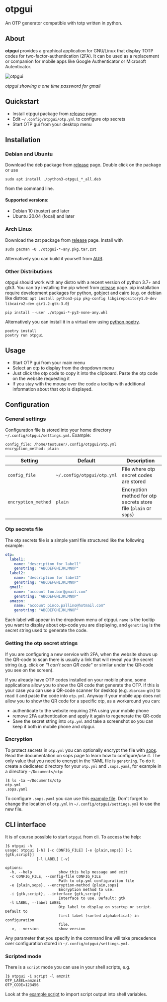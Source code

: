 # otpgui
An OTP generator compatible with totp written in python.

## About

**otpgui** provides a graphical application for GNU/Linux that display TOTP codes for two-factor-authentication (2FA). It can be used as a replacement or companion for mobile apps like Google Authenticator or Microsoft Autenticator.

<p align="center">

![otpgui](https://user-images.githubusercontent.com/20320073/41290428-1fe3d8ba-6e4d-11e8-83c9-530ca252910e.png)

*otpgui showing a one time password for gmail*

</p>

## Quickstart
- Install otpgui package from [release](https://github.com/gianluca-mascolo/otpgui/releases/latest) page.
- Edit `~/.config/otpgui/otp.yml` to configure otp secrets
- Start OTP gui from your desktop menu

## Installation

### Debian and Ubuntu

Download the deb package from [release](https://github.com/gianluca-mascolo/otpgui/releases/latest) page. Double click on the package or use
```
sudo apt install ./python3-otpgui_*_all.deb
```
from the command line.
#### Supported versions:
* Debian 10 (buster) and later
* Ubuntu 20.04 (focal) and later

### Arch Linux

Download the zst package from [release](https://github.com/gianluca-mascolo/otpgui/releases/latest) page. Install with
```
sudo pacman -U ./otpgui-*-any.pkg.tar.zst 
```
Alternatively you can build it yourself from [AUR](https://aur.archlinux.org/packages/otpgui).

### Other Distributions

otpgui should work with any distro with a recent version of python 3.7+ and gtk3. You can try installing the pip wheel from [release](https://github.com/gianluca-mascolo/otpgui/releases/latest) page. pip installation require development packages for python, gobject and cairo (e.g. on debian like distros: `apt install python3-pip pkg-config libgirepository1.0-dev libcairo2-dev gir1.2-gtk-3.0`)
```
pip install --user ./otpgui-*-py3-none-any.whl
```
Alternatively you can install it in a virtual env using [python poetry](https://python-poetry.org/).
```
poetry install
poetry run otpgui
```

## Usage

- Start OTP gui from your main menu
- Select an otp to display from the dropdown menu
- Just click the otp code to copy it into the clipboard. Paste the otp code on the website requesting it
- If you stay with the mouse over the code a tooltip with additional information about that otp is displayed.

## Configuration

### General settings

Configuration file is stored into your home directory `~/.config/otpgui/settings.yml`. Example:
```
config_file: /home/testuser/.config/otpgui/otp.yml
encryption_method: plain
```
| Setting             | Default                  | Description |
| ------------------- | ------------------------ | ----------- |
| `config_file`       | `~/.config/otpgui/otp.yml` | File where otp secret codes are stored | 
| `encryption_method` | `plain`                    | Encryption method for otp secrets store file (`plain` or `sops`) |

### Otp secrets file

The otp secrets file is a simple yaml file structured like the following example:
```yaml
otp:
  label1:
    name: "description for label1"
    genstring: "ABCDEFGHIJKLMNOP"
  label2:
    name: "description for label2"
    genstring: "ABCDEFGHIJKLMNOP"
  gmail:
    name: "account foo.bar@gmail.com"
    genstring: "ABCDEFGHIJKLMNOP"
  amazon:
    name: "account pinco.pallino@hotmail.com"
    genstring: "ABCDEFGHIJKLMNOP"
```
Each label will appear in the dropdown menu of otpgui. `name` is the tooltip you want to display about otp-code you are displaying, and `genstring` is the secret string used to generate the code.

### Getting the otp secret strings

If you are configuring a new service with 2FA, when the website shows up the QR-code to scan there is usually a link that will reveal you the secret string (e.g. click on _"I can't scan QR code"_ or similar under the QR-code you see on the screen).

If you already have OTP codes installed on your mobile phone, some applications allow you to show the QR code that generate the OTP. If this is your case you can use a QR-code scanner for desktop  (e.g. `zbarcam-gtk`) to read it and paste the code into `otp.yml`. Anyway if your mobile app does not allow you to show the QR code for a specific otp, as a workaround you can:
- authenticate to the website requiring 2FA using your mobile phone
- remove 2FA authentication and apply it again to regenerate the QR-code
- Save the secret string into `otp.yml` and take a screenshot so you can keep it both in mobile phone and otpgui.

### Encryption

To protect secrets in `otp.yml` you can optionally encrypt the file with [sops](https://github.com/mozilla/sops). Read the documentation on sops page to learn how to configure/use it. The only value that you need to encrypt in the YAML file is `genstring`. To do it create a dedicated directory for your `otp.yml` and `.sops.yaml`, for example in a directory `~/Documents/otp`:
```
]$ ls -1a ~/Documents/otp
otp.yml
.sops.yaml
```
To configure `.sops.yaml` you can use this [example file](examples/sops-example.yml).
Don't forget to change the location of `otp.yml` in `~/.config/otpgui/settings.yml` to use the new file.

## CLI interface

It is of course possible to start `otpgui` from cli. To access the help:
```
]$ otpgui -h
usage: otpgui [-h] [-c CONFIG_FILE] [-e {plain,sops}] [-i {gtk,script}]
              [-l LABEL] [-v]

options:
  -h, --help            show this help message and exit
  -c CONFIG_FILE, --config-file CONFIG_FILE
                        Path to otp.yml configuration file
  -e {plain,sops}, --encryption-method {plain,sops}
                        Encryption method to use.
  -i {gtk,script}, --interface {gtk,script}
                        Interface to use. Default: gtk
  -l LABEL, --label LABEL
                        Otp label to display on startup or script. Default to
                        first label (sorted alphabetical) in configuration
                        file.
  -v, --version         show version
```
Any parameter that you specify in the command line will take precedence over configuration stored in `~/.config/otpgui/settings.yml`.

### Scripted mode
There is a `script` mode you can use in your shell scripts, e.g.
```
]$ otpgui -i script -l amznit
OTP_LABEL=amznit
OTP_CODE=123456
```
Look at the [example script](examples/otp-script-example.sh) to import script output into shell variables.
